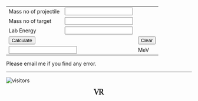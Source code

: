 
<form Name="calc">
<table id="calc">
<tr>
<td colspan=1>Mass no of projectile</td>
<td colspan=1><input id="btn" name="displayAproj" onkeypress="return event.charCode >= 48 && event.charCode <= 57" type="text"></td>
</tr>
<tr>
<td colspan=1>Mass no of target</td>
<td colspan=1><input id="btn" name="displayAtarget" onkeypress="return event.charCode >= 48 && event.charCode <= 57" type="text"></td>
</tr>

<tr>
<td colspan=1>Lab Energy</td>
<td colspan=1><input id="btn" name="displayLabEnergy" onkeypress="return event.charCode >= 48 && event.charCode <= 57" type="text"></td>
</tr>

<tr>
<td colspan=2><input id="btn" type=button value="Calculate" OnClick="calc.displayCMEnergy.value=calc.displayLabEnergy.value*(calc.displayAproj.value+calc.displayAtarget.value)/calc.displayAtarget.value"></td>
<td colspan=2><input id="btn" type=button value="Clear" OnClick="calc.displayCMEnergy.value=' ',calc.displayAproj.value=' ',calc.displayAtarget.value=' '"></td>
</tr>
<tr>
<td colspan=2><input id="btn" name="displayCMEnergy" onkeypress="return event.charCode >= 48 && event.charCode <= 57" type="text"></td>
<td colspan=2>MeV</td>
</tr>
</table>
</form>

Please email me if you find any error.

---
![visitors](https://visitor-badge.glitch.me/badge?page_id=rangavirender.site.labtocmcal)

<p align="center">
<img src="logo_v1.png" width="30">
</p>
